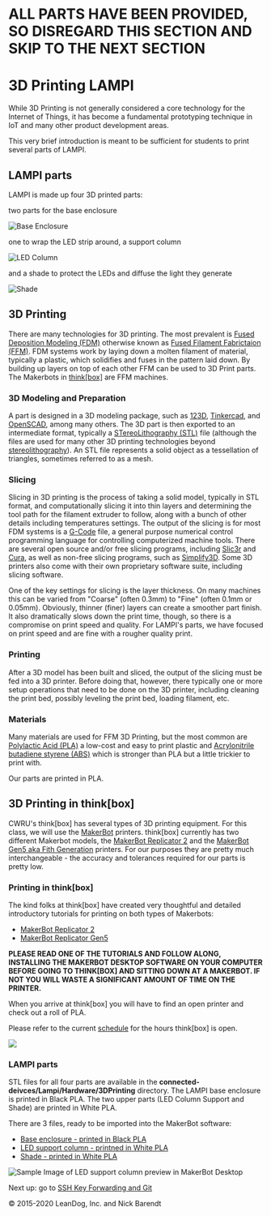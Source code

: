 # **ALL PARTS HAVE BEEN PROVIDED, SO DISREGARD THIS SECTION AND SKIP TO THE NEXT SECTION**

# 3D Printing LAMPI 

While 3D Printing is not generally considered a core technology for the Internet of Things, it has become a fundamental prototyping technique in IoT and many other product development areas.

This very brief introduction is meant to be sufficient for students to print several parts of LAMPI.

## LAMPI parts

LAMPI is made up four 3D printed parts:

two parts for the base enclosure

![Base Enclosure](Images/base_enclosure.png)

one to wrap the LED strip around, a support column

![LED Column](Images/LED_column.png)

and a shade to protect the LEDs and diffuse the light they generate

![Shade](Images/shade.png)

## 3D Printing

There are many technologies for 3D printing.  The most prevalent is [Fused Deposition Modeling (FDM)](https://en.wikipedia.org/wiki/Fused_deposition_modeling) otherwise known as [Fused Filament Fabrictaion (FFM)](https://en.wikipedia.org/wiki/Fused_filament_fabrication). FDM systems work by laying down a molten filament of material, typically a plastic, which solidifies and fuses in the pattern laid down.  By building up layers on top of each other FFM can be used to 3D Print parts.  The Makerbots in [think\[box\]](http://thinkbox.case.edu/) are FFM machines.

### 3D Modeling and Preparation

A part is designed in a 3D modeling package, such as [123D](http://www.123dapp.com/design), [Tinkercad](https://www.tinkercad.com/), and [OpenSCAD](http://www.openscad.org/), among many others.  The 3D part is then exported to an intermediate format, typically a [STereoLithography (STL)](https://en.wikipedia.org/wiki/STL_(file_format)) file (although the files are used for many other 3D printing technologies beyond [stereolithography](https://en.wikipedia.org/wiki/Stereolithography)).  An STL file represents a solid object as a tessellation of triangles, sometimes referred to as a mesh.

### Slicing

Slicing in 3D printing is the process of taking a solid model, typically in STL format, and computationally slicing it into thin layers and determining the tool path for the filament extruder to follow, along with a bunch of other details including temperatures settings.  The output of the slicing is for most FDM systems is a [G-Code](https://en.wikipedia.org/wiki/G-code) file, a general purpose numerical control programming language for controlling computerized machine tools.  There are several open source and/or free slicing programs, including [Slic3r](http://slic3r.org/) and [Cura](https://ultimaker.com/en/products/cura-software), as well as non-free slicing programs, such as [Simplify3D](https://www.simplify3d.com/).  Some 3D printers also come with their own proprietary software suite, including slicing software.

One of the key settings for slicing is the layer thickness.  On many machines this can be varied from "Coarse" (often 0.3mm) to "Fine" (often 0.1mm or 0.05mm).  Obviously, thinner (finer) layers can create a smoother part finish.  It also dramatically slows down the print time, though, so there is a compromise on print speed and quality.  For LAMPI's parts, we have focused on print speed and are fine with a rougher quality print.

### Printing

After a 3D model has been built and sliced, the output of the slicing must be fed into a 3D printer.  Before doing that, however, there typically one or more setup operations that need to be done on the 3D printer, including cleaning the print bed, possibly leveling the print bed, loading filament, etc.

### Materials

Many materials are used for FFM 3D Printing, but the most common are [Polylactic Acid (PLA)](https://en.wikipedia.org/wiki/Polylactic_acid) a low-cost and easy to print plastic and [Acrylonitrile butadiene styrene (ABS)](https://en.wikipedia.org/wiki/Acrylonitrile_butadiene_styrene) which is stronger than PLA but a little trickier to print with.

Our parts are printed in PLA.

## 3D Printing in think\[box\]

CWRU's think\[box\] has several types of 3D printing equipment.  For this class, we will use the [MakerBot](https://www.makerbot.com) printers.  think\[box\] currently has two different Makerbot models, the [MakerBot Replicator 2](http://thinkbox.case.edu/thinkbox/equipment/3dprinter/makerbotreplicator2) and the [MakerBot Gen5 aka Fith Generation](http://thinkbox.case.edu/thinkbox/equipment/3dprinter/makerbotreplicatorgen5) printers.  For our purposes they are pretty much interchangeable - the accuracy and tolerances required for our parts is pretty low. 
### Printing in think\[box\]

The kind folks at think\[box\] have created very thoughtful and detailed introductory tutorials for printing on both types of Makerbots:

* [MakerBot Replicator 2](https://docs.google.com/document/d/1bovOvGMlQyNq2EQQNcgsBCgTlX4ClBPLdSx6Z5kBMN0/view)
* [MakerBot Replicator Gen5](https://docs.google.com/document/d/1OpnSQtq4j3uOjzizgOeuGSo8i4NTcgj9UAnhQUepBNQ/edit?usp=sharing)

**PLEASE READ ONE OF THE TUTORIALS AND FOLLOW ALONG, INSTALLING THE MAKERBOT DESKTOP SOFTWARE ON YOUR COMPUTER BEFORE GOING TO THINK\[BOX\] AND SITTING DOWN AT A MAKERBOT.  IF NOT YOU WILL WASTE A SIGNIFICANT AMOUNT OF TIME ON THE PRINTER.**

When you arrive at think\[box\] you will have to find an open printer and check out a roll of PLA.

Please refer to the current [schedule](http://thinkbox.case.edu/thinkbox/access/schedule) for the hours think\[box\] is open.

![](Images/makerbot_printing_lampi_led_column.png)

### LAMPI parts

STL files for all four parts are available in the **connected-deivces/Lampi/Hardware/3DPrinting** directory.  The LAMPI base enclosure is printed in Black PLA. The two upper parts (LED Column Support and Shade) are printed in White PLA.

There are 3 files, ready to be imported into the MakerBot software:

* [Base enclosure - printed in Black PLA](../../Lampi/Hardware/3DPrinting/lampi-print-black-plate.stl)
* [LED support column - printned in White PLA](../../Lampi/Hardware/3DPrinting/lampi-print-white-led-column.stl)
* [Shade - printed in White PLA](../../Hardware/Lampi/3DPrinting/lampi-print-white-shade.stl)

![Sample Image of LED support column preview in MakerBot Desktop](Images/makerbot_led_column.png)

Next up: go to [SSH Key Forwarding and Git](../01.7_SSH_Key_Forwarding_and_Git/README.md)

&copy; 2015-2020 LeanDog, Inc. and Nick Barendt

